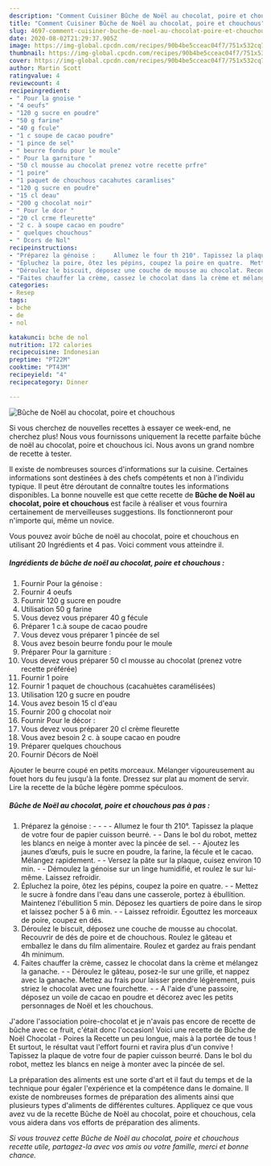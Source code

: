 ```yaml
---
description: "Comment Cuisiner Bûche de Noël au chocolat, poire et chouchous"
title: "Comment Cuisiner Bûche de Noël au chocolat, poire et chouchous"
slug: 4697-comment-cuisiner-buche-de-noel-au-chocolat-poire-et-chouchous
date: 2020-08-02T21:29:37.905Z
image: https://img-global.cpcdn.com/recipes/90b4be5cceac04f7/751x532cq70/buche-de-noel-au-chocolat-poire-et-chouchous-photo-principale-de-la-recette.jpg
thumbnail: https://img-global.cpcdn.com/recipes/90b4be5cceac04f7/751x532cq70/buche-de-noel-au-chocolat-poire-et-chouchous-photo-principale-de-la-recette.jpg
cover: https://img-global.cpcdn.com/recipes/90b4be5cceac04f7/751x532cq70/buche-de-noel-au-chocolat-poire-et-chouchous-photo-principale-de-la-recette.jpg
author: Martin Scott
ratingvalue: 4
reviewcount: 4
recipeingredient:
- " Pour la gnoise "
- "4 oeufs"
- "120 g sucre en poudre"
- "50 g farine"
- "40 g fcule"
- "1 c soupe de cacao poudre"
- "1 pince de sel"
- " beurre fondu pour le moule"
- " Pour la garniture "
- "50 cl mousse au chocolat prenez votre recette prfre"
- "1 poire"
- "1 paquet de chouchous cacahutes caramlises"
- "120 g sucre en poudre"
- "15 cl deau"
- "200 g chocolat noir"
- " Pour le dcor "
- "20 cl crme fleurette"
- "2 c. à soupe cacao en poudre"
- " quelques chouchous"
- " Dcors de Nol"
recipeinstructions:
- "Préparez la génoise :     Allumez le four th 210°. Tapissez la plaque de votre four de papier cuisson beurré.  Dans le bol du robot, mettez les blancs en neige à monter avec la pincée de sel.  Ajoutez les jaunes d’œufs, puis le sucre en poudre, la farine, la fécule et le cacao. Mélangez rapidement.  Versez la pâte sur la plaque, cuisez environ 10 min.  Démoulez la génoise sur un linge humidifié, et roulez le sur lui-même. Laissez refroidir."
- "Épluchez la poire, ôtez les pépins, coupez la poire en quatre.  Mettez le sucre à fondre dans l&#39;eau dans une casserole, portez à ébullition. Maintenez l&#39;ébullition 5 min. Déposez les quartiers de poire dans le sirop et laissez pocher 5 à 6 min.  Laissez refroidir. Égouttez les morceaux de poire, coupez en dés."
- "Déroulez le biscuit, déposez une couche de mousse au chocolat. Recouvrir de dés de poire et de chouchous. Roulez le gâteau et emballez le dans du film alimentaire. Roulez et gardez au frais pendant 4h minimum."
- "Faites chauffer la crème, cassez le chocolat dans la crème et mélangez la ganache.  Déroulez le gâteau, posez-le sur une grille, et nappez avec la ganache. Mettez au frais pour laisser prendre légèrement, puis striez le chocolat avec une fourchette.  A l&#39;aide d&#39;une passoire, déposez un voile de cacao en poudre et décorez avec les petits personnages de Noël et les chouchous."
categories:
- Resep
tags:
- bche
- de
- nol

katakunci: bche de nol 
nutrition: 172 calories
recipecuisine: Indonesian
preptime: "PT22M"
cooktime: "PT43M"
recipeyield: "4"
recipecategory: Dinner

---
```



![Bûche de Noël au chocolat, poire et chouchous](https://img-global.cpcdn.com/recipes/90b4be5cceac04f7/751x532cq70/buche-de-noel-au-chocolat-poire-et-chouchous-photo-principale-de-la-recette.jpg)

Si vous cherchez de nouvelles recettes à essayer ce week-end, ne cherchez plus! Nous vous fournissons uniquement la recette parfaite bûche de noël au chocolat, poire et chouchous ici. Nous avons un grand nombre de recette à tester.

Il existe de nombreuses sources d'informations sur la cuisine. Certaines informations sont destinées à des chefs compétents et non à l'individu typique. Il peut être déroutant de connaître toutes les informations disponibles. La bonne nouvelle est que cette recette de <strong> Bûche de Noël au chocolat, poire et chouchous </strong> est facile à réaliser et vous fournira certainement de merveilleuses suggestions. Ils fonctionneront pour n'importe qui, même un novice.

<!--inarticleads1-->

Vous pouvez avoir bûche de noël au chocolat, poire et chouchous en utilisant 20 Ingrédients et 4 pas. Voici comment vous atteindre il.

##### Ingrédients de bûche de noël au chocolat, poire et chouchous :

1. Fournir  Pour la génoise :
1. Fournir 4 oeufs
1. Fournir 120 g sucre en poudre
1. Utilisation 50 g farine
1. Vous devez vous préparer 40 g fécule
1. Préparer 1 c.à soupe de cacao poudre
1. Vous devez vous préparer 1 pincée de sel
1. Vous avez besoin  beurre fondu pour le moule
1. Préparer  Pour la garniture :
1. Vous devez vous préparer 50 cl mousse au chocolat (prenez votre recette préférée)
1. Fournir 1 poire
1. Fournir 1 paquet de chouchous (cacahuètes caramélisées)
1. Utilisation 120 g sucre en poudre
1. Vous avez besoin 15 cl d&#39;eau
1. Fournir 200 g chocolat noir
1. Fournir  Pour le décor :
1. Vous devez vous préparer 20 cl crème fleurette
1. Vous avez besoin 2 c. à soupe cacao en poudre
1. Préparer  quelques chouchous
1. Fournir  Décors de Noël


Ajouter le beurre coupé en petits morceaux. Mélanger vigoureusement au fouet hors du feu jusqu&#39;à la fonte. Dressez sur plat au moment de servir. Lire la recette de la bûche légère pomme spéculoos. 

<!--inarticleads2-->

##### Bûche de Noël au chocolat, poire et chouchous pas à pas :

1. Préparez la génoise : -  -   -  - Allumez le four th 210°. Tapissez la plaque de votre four de papier cuisson beurré. -  - Dans le bol du robot, mettez les blancs en neige à monter avec la pincée de sel. -  - Ajoutez les jaunes d’œufs, puis le sucre en poudre, la farine, la fécule et le cacao. Mélangez rapidement. -  - Versez la pâte sur la plaque, cuisez environ 10 min. -  - Démoulez la génoise sur un linge humidifié, et roulez le sur lui-même. Laissez refroidir.
1. Épluchez la poire, ôtez les pépins, coupez la poire en quatre. -  - Mettez le sucre à fondre dans l&#39;eau dans une casserole, portez à ébullition. Maintenez l&#39;ébullition 5 min. Déposez les quartiers de poire dans le sirop et laissez pocher 5 à 6 min. -  - Laissez refroidir. Égouttez les morceaux de poire, coupez en dés.
1. Déroulez le biscuit, déposez une couche de mousse au chocolat. Recouvrir de dés de poire et de chouchous. Roulez le gâteau et emballez le dans du film alimentaire. Roulez et gardez au frais pendant 4h minimum.
1. Faites chauffer la crème, cassez le chocolat dans la crème et mélangez la ganache. -  - Déroulez le gâteau, posez-le sur une grille, et nappez avec la ganache. Mettez au frais pour laisser prendre légèrement, puis striez le chocolat avec une fourchette. -  - A l&#39;aide d&#39;une passoire, déposez un voile de cacao en poudre et décorez avec les petits personnages de Noël et les chouchous.


J&#39;adore l&#39;association poire-chocolat et je n&#39;avais pas encore de recette de bûche avec ce fruit, c&#39;était donc l&#39;occasion! Voici une recette de Bûche de Noël Chocolat - Poires la Recette un peu longue, mais à la portée de tous ! Et surtout, le résultat vaut l&#39;effort fourni et ravira plus d&#39;un convive ! Tapissez la plaque de votre four de papier cuisson beurré. Dans le bol du robot, mettez les blancs en neige à monter avec la pincée de sel. 

<!--inarticleads1-->

<p>
La préparation des aliments est une sorte d'art et il faut du temps et de la technique pour égaler l'expérience et la compétence dans le domaine. Il existe de nombreuses formes de préparation des aliments ainsi que plusieurs types d'aliments de différentes cultures. Appliquez ce que vous avez vu de la recette Bûche de Noël au chocolat, poire et chouchous, cela vous aidera dans vos efforts de préparation des aliments.
</p>

<p>
<i>Si vous trouvez cette Bûche de Noël au chocolat, poire et chouchous recette utile, partagez-la avec vos amis ou votre famille, merci et bonne chance.</i>
</p>
